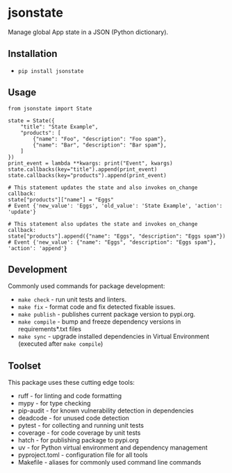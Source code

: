 # jsonstate
Manage global App state in a JSON (Python dictionary).

## Installation
- `pip install jsonstate`

## Usage
```
from jsonstate import State

state = State({
    "title": "State Example",
    "products": [
        {"name": "Foo", "description": "Foo spam"},
        {"name": "Bar", "description": "Bar spam"},
    ]
})
print_event = lambda **kwargs: print("Event", kwargs)
state.callbacks(key="title").append(print_event)
state.callbacks(key="products").append(print_event)

# This statement updates the state and also invokes on_change callback:
state["products"]["name"] = "Eggs"
# Event {'new_value': 'Eggs', 'old_value': 'State Example', 'action': 'update'}

# This statement also updates the state and invokes on_change callback:
state["products"].append({"name": "Eggs", "description": "Eggs spam"})
# Event {'new_value': {"name": "Eggs", "description": "Eggs spam"}, 'action': 'append'}
```

## Development
Commonly used commands for package development:
- `make check` - run unit tests and linters.
- `make fix` - format code and fix detected fixable issues.
- `make publish` - publishes current package version to pypi.org.
- `make compile` - bump and freeze dependency versions in requirements*.txt files
- `make sync` - upgrade installed dependencies in Virtual Environment (executed after `make compile`)

## Toolset
This package uses these cutting edge tools:
- ruff - for linting and code formatting
- mypy - for type checking
- pip-audit - for known vulnerability detection in dependencies
- deadcode - for unused code detection
- pytest - for collecting and running unit tests
- coverage - for code coverage by unit tests
- hatch - for publishing package to pypi.org
- uv - for Python virtual environment and dependency management
- pyproject.toml - configuration file for all tools
- Makefile - aliases for commonly used command line commands
